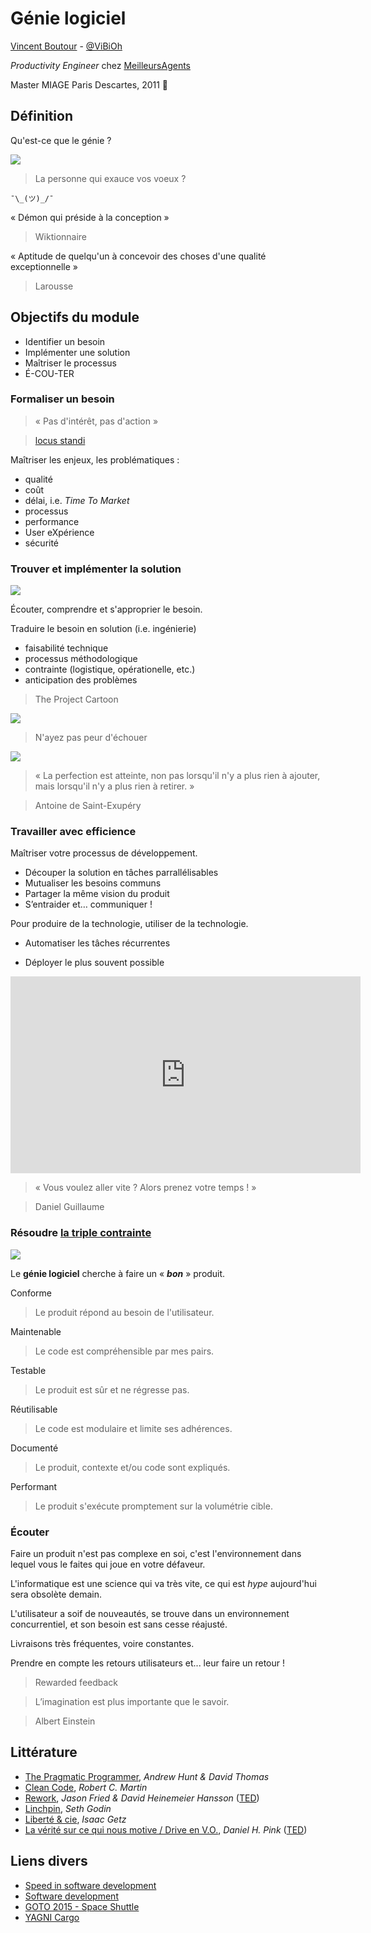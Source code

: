 # Génie logiciel

[Vincent Boutour](https://vibioh.fr) - [@ViBiOh](https://github.com/ViBiOh)

_Productivity Engineer_ chez [MeilleursAgents](https://www.meilleursagents.com)

Master MIAGE Paris Descartes, 2011 👴

## Définition

Qu'est-ce que le génie ?

![](img/genie.png)

> La personne qui exauce vos voeux ?

`¯\_(ツ)_/¯`

« Démon qui préside à la conception »

> Wiktionnaire

« Aptitude de quelqu'un à concevoir des choses d'une qualité exceptionnelle »

> Larousse

## Objectifs du module

- Identifier un besoin
- Implémenter une solution
- Maîtriser le processus
- É-COU-TER

### Formaliser un besoin

> « Pas d'intérêt, pas d'action »

> [locus standi](https://fr.wikipedia.org/wiki/Intérêt_à_agir)

Maîtriser les enjeux, les problématiques :

- qualité
- coût
- délai, i.e. _Time To Market_
- processus
- performance
- User eXpérience
- sécurité

### Trouver et implémenter la solution

![](img/shadok.jpg)

Écouter, comprendre et s'approprier le besoin.

Traduire le besoin en solution (i.e. ingénierie)

- faisabilité technique
- processus méthodologique
- contrainte (logistique, opérationelle, etc.)
- anticipation des problèmes

> The Project Cartoon

![](img/cartoon.png)

> N'ayez pas peur d'échouer

![](img/fail.png)

> « La perfection est atteinte, non pas lorsqu'il n'y a plus rien à ajouter, mais lorsqu'il n'y a plus rien à retirer. »

> Antoine de Saint-Exupéry

### Travailler avec efficience

Maîtriser votre processus de développement.

- Découper la solution en tâches parrallélisables
- Mutualiser les besoins communs
- Partager la même vision du produit
- S’entraider et… communiquer !

Pour produire de la technologie, utiliser de la technologie.

- Automatiser les tâches récurrentes

- Déployer le plus souvent possible

<iframe width="560" height="315" src="https://www.youtube.com/embed/0SM6t4F4CdY" frameborder="0" allow="autoplay; encrypted-media" allowfullscreen></iframe>

> « Vous voulez aller vite ? Alors prenez votre temps ! »

> Daniel Guillaume

### Résoudre [la triple contrainte](https://en.wikipedia.org/wiki/Project_management_triangle)

![](img/triptique.jpg)

Le **génie logiciel** cherche à faire un « **_bon_** » produit.

Conforme

> Le produit répond au besoin de l'utilisateur.

Maintenable

> Le code est compréhensible par mes pairs.

Testable

> Le produit est sûr et ne régresse pas.

Réutilisable

> Le code est modulaire et limite ses adhérences.

Documenté

> Le produit, contexte et/ou code sont expliqués.

Performant

> Le produit s'exécute promptement sur la volumétrie cible.

### Écouter

Faire un produit n'est pas complexe en soi, c'est l'environnement dans lequel vous le faites qui joue en votre défaveur.

L'informatique est une science qui va très vite, ce qui est _hype_ aujourd'hui sera obsolète demain.

L'utilisateur a soif de nouveautés, se trouve dans un environnement concurrentiel, et son besoin est sans cesse réajusté.

Livraisons très fréquentes, voire constantes.

Prendre en compte les retours utilisateurs et... leur faire un retour !

> Rewarded feedback

> L’imagination est plus importante que le savoir.

> Albert Einstein

## Littérature

- [The Pragmatic Programmer](https://isbnsearch.org/isbn/9780201616224), _Andrew Hunt & David Thomas_
- [Clean Code](https://isbnsearch.org/isbn/9780132350884), _Robert C. Martin_
- [Rework](https://isbnsearch.org/isbn/0307463745), _Jason Fried & David Heinemeier Hansson_ ([TED](https://www.ted.com/talks/jason_fried_why_work_doesn_t_happen_at_work))
- [Linchpin](https://isbnsearch.org/isbn/9780749953355), _Seth Godin_
- [Liberté & cie](https://isbnsearch.org/isbn/2081379511), _Isaac Getz_
- [La vérité sur ce qui nous motive / Drive en V.O.](https://isbnsearch.org/isbn/208137952X), _Daniel H. Pink_ ([TED](https://www.ted.com/talks/dan_pink_on_motivation))

## Liens divers

- [Speed in software development](https://www.targetprocess.com/articles/speed-in-software-development/)
- [Software development](https://medium.freecodecamp.org/learn-the-fundamentals-of-a-good-developer-mindset-in-15-minutes-81321ab8a682)
- [GOTO 2015 - Space Shuttle](https://www.youtube.com/watch?v=AyrRoKN_kvg)
- [YAGNI Cargo](https://codeahoy.com/2017/08/19/yagni-cargo-cult-and-overengineering-the-planes-wont-land-just-because-you-built-a-runway-in-your-backyard/)
